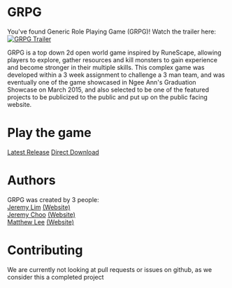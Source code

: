 # GRPG

You've found Generic Role Playing Game (GRPG)! Watch the trailer here: 
[![GRPG Trailer](https://img.youtube.com/vi/m_sm62NrTm8/0.jpg)](https://www.youtube.com/watch?v=m_sm62NrTm8) 

GRPG is a top down 2d open world game inspired by RuneScape, allowing players to explore, gather resources and kill monsters to gain experience and become stronger in their multiple skills. This complex game was developed within a 3 week assignment to challenge a 3 man team, and was eventually one of the game showcased in Ngee Ann's Graduation Showcase on March 2015, and also selected to be one of the featured projects to be publicized to the public and put up on the public facing website. 

# Play the game

[Latest Release](https://github.com/keythkatz/GRPG/releases/tag/v2)
[Direct Download](https://github.com/jer-lim/GRPG/releases/download/v2/grpgv2.zip)

# Authors

GRPG was created by 3 people:  
[Jeremy Lim](https://github.com/keythkatz) [(Website)](https://jerl.im/)  
[Jeremy Choo](https://github.com/ChooJeremy) [(Website)](https://choojeremy.github.io/)  
[Matthew Lee](https://github.com/crazoter) [(Website)](https://crazoter.github.io/)  

# Contributing

We are currently not looking at pull requests or issues on github, as we consider this a completed project
